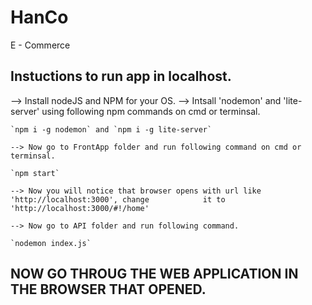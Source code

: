 # HanCo
E - Commerce

## Instuctions to run app in localhost.

 --> Install nodeJS and NPM for your OS. 
    --> Intsall 'nodemon' and 'lite-server' using following npm commands on cmd or terminsal.

	`npm i -g nodemon` and `npm i -g lite-server`

    --> Now go to FrontApp folder and run following command on cmd or terminsal.
	
	`npm start`
	
	--> Now you will notice that browser opens with url like 'http://localhost:3000', change 		    it to 'http://localhost:3000/#!/home'

    --> Now go to API folder and run following command.

	`nodemon index.js`

## NOW GO THROUG THE WEB APPLICATION IN THE BROWSER THAT OPENED.

